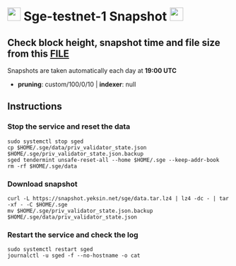 # <img src="https://user-images.githubusercontent.com/110628975/209975880-b906168e-ad18-48ad-b1c8-c5a7ad8332ac.png" width="30" alt=""> Sge-testnet-1 Snapshot <img src="https://user-images.githubusercontent.com/110628975/209973852-c4fc58fc-7a88-429b-97e9-47a693d6db9f.png" width="30"/>

## Check block height, snapshot time and file size from this <a href="https://snapshot.yeksin.net/sge/current_state.txt" target="_blank">FILE </a>

Snapshots are taken automatically each day at **19:00 UTC**

- **pruning**: custom/100/0/10 | **indexer**: null

## Instructions

### Stop the service and reset the data

```
sudo systemctl stop sged
cp $HOME/.sge/data/priv_validator_state.json $HOME/.sge/priv_validator_state.json.backup
sged tendermint unsafe-reset-all --home $HOME/.sge --keep-addr-book
rm -rf $HOME/.sge/data
```

### Download snapshot

```
curl -L https://snapshot.yeksin.net/sge/data.tar.lz4 | lz4 -dc - | tar -xf - -C $HOME/.sge
mv $HOME/.sge/priv_validator_state.json.backup $HOME/.sge/data/priv_validator_state.json
```

### Restart the service and check the log

```
sudo systemctl restart sged
journalctl -u sged -f --no-hostname -o cat
```
